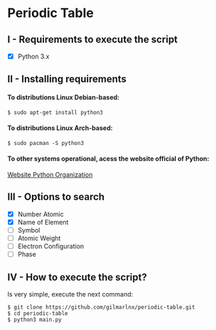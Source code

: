 # Periodic Table

## I - Requirements to execute the script
- [x] Python 3.x

## II - Installing requirements
#### To distributions Linux Debian-based:
```
$ sudo apt-get install python3
```
#### To distributions Linux Arch-based:
```
$ sudo pacman -S python3
```
#### To other systems operational, acess the website official of Python:

[Website Python Organization](https://python.org/)


## III - Options to search
- [x] Number Atomic
- [x] Name of Element
- [ ] Symbol
- [ ] Atomic Weight
- [ ] Electron Configuration
- [ ] Phase

## IV - How to execute the script?
Is very simple, execute the next command:

```
$ git clone https://github.com/gilmarlnx/periodic-table.git
$ cd periodic-table
$ python3 main.py
```
